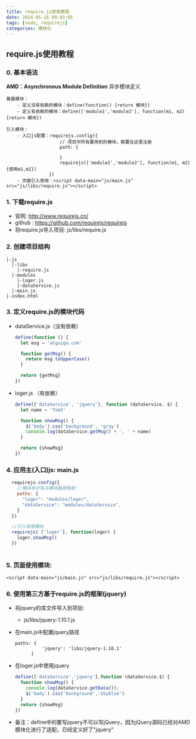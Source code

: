 ```yaml
---
title: require.js使用教程
date: 2024-05-16 09:43:05
tags: [node, requirejs]
categories: 模块化
---
```


## require.js使用教程

### 0. 基本语法

**AMD：Asynchronous Module Definition**  异步模块定义

```
暴露模块：
	- 定义没有依赖的模块：define(function() {return 模块})
	- 定义有依赖的模块：define(['module1','module2'], function(m1, m2) {return 模块})
	
引入模块：
	- 入口js配置：requirejs.config({
                    // 项目中所有要用到的模块，都要在这里注册
                    path: {

                    }
                    requirejs(['module1','module2'], function(m1, m2) {使用m1,m2})
                })
    - 页面引入使用：<script data-main="js/main.js" src="js/libs/require.js"></script>
```



### 1. 下载require.js

  * 官网: http://www.requirejs.cn/
  * github : https://github.com/requirejs/requirejs
  * 将require.js导入项目: js/libs/require.js 
### 2. 创建项目结构

  ```
  |-js
    |-libs
      |-require.js
    |-modules
      |-loger.js
      |-dataService.js
    |-main.js
  |-index.html
  ```
### 3. 定义require.js的模块代码

  * dataService.js（没有依赖）
    ```js
    define(function () {
      let msg = 'atguigu.com'
    
      function getMsg() {
        return msg.toUpperCase()
      }
    
      return {getMsg}
    })
    ```
  * loger.js  （有依赖）
    ```js
    define(['dataService', 'jquery'], function (dataService, $) {
      let name = 'Tom2'
    
      function showMsg() {
        $('body').css('background', 'gray')
        console.log(dataService.getMsg() + ', ' + name)
      }
    
      return {showMsg}
    })
    ```
### 4. 应用主(入口)js: main.js

  ```js
    requirejs.config({
      //模块标识名与模块路径映射
      paths: {
        "loger": "modules/loger",
        "dataService": "modules/dataService",
      }
    })
  
    //引入使用模块
    requirejs( ['loger'], function(loger) {
      loger.showMsg()
    })
    
  ```

### 5. 页面使用模块:

  ```<script data-main="js/main.js" src="js/libs/require.js"></script>```
    

### 6. 使用第三方基于require.js的框架(jquery)

  * 将jquery的库文件导入到项目: 
    
    * js/libs/jquery-1.10.1.js
  * 在main.js中配置jquery路径
    ```
    paths: {
              'jquery': 'libs/jquery-1.10.1'
          }
    ```
  * 在loger.js中使用jquery
    ```js
    define(['dataService','jquery'],function (dataService,$) {
      function showMsg() {
        console.log(dataService.getData());
        $('body').css('background','skyblue')
      }
      return {showMsg}
    })
    ```
  * 备注：define中的要写jquery不可以写jQuery，因为jQuery源码已经对AMD模块化进行了适配，已经定义好了"jquery"

